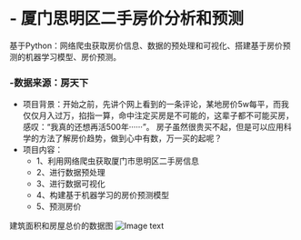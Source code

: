 # - 厦门思明区二手房价分析和预测
基于Python：网络爬虫获取房价信息、数据的预处理和可视化、搭建基于房价预测的机器学习模型、房价预测。

### -数据来源：房天下
- 项目背景：开始之前，先讲个网上看到的一条评论，某地房价5w每平，而我仅仅月入过万，掐指一算，命中注定买房是不可能的，这辈子都不可能买房，感叹：“我真的还想再活500年······”。 房子虽然很贵买不起，但是可以应用科学的方法了解房价趋势，做到心中有数，万一买的起呢？
- 项目内容：
    - 1、利用网络爬虫获取厦门市思明区二手房信息
    - 2、进行数据预处理
    - 3、进行数据可视化
    - 4、构建基于机器学习的房价预测模型
    - 5、预测房价

建筑面积和房屋总价的数据图
![Image text](https://github.com/jimmy0k/Xiamen-siming-house/blob/master/data.png)
